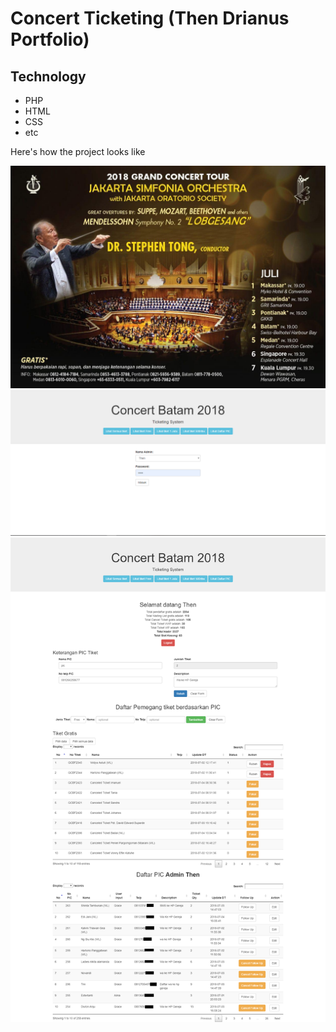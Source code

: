 # Concert Ticketing (Then Drianus Portfolio)

## Technology
* PHP
* HTML
* CSS
* etc

Here's how the project looks like

![Image of broshure](https://github.com/thendrianus/concert-ticketing/blob/master/public/1.jpeg?raw=true)
![Image of Index](https://github.com/thendrianus/concert-ticketing/blob/master/public/2.PNG?raw=true)
![Image of Ticketing](https://github.com/thendrianus/concert-ticketing/blob/master/public/3.png?raw=true)